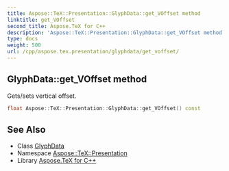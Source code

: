 ```yaml
---
title: Aspose::TeX::Presentation::GlyphData::get_VOffset method
linktitle: get_VOffset
second_title: Aspose.TeX for C++
description: 'Aspose::TeX::Presentation::GlyphData::get_VOffset method. Gets/sets vertical offset in C++.'
type: docs
weight: 500
url: /cpp/aspose.tex.presentation/glyphdata/get_voffset/
---
```

## GlyphData::get_VOffset method


Gets/sets vertical offset.

```cpp
float Aspose::TeX::Presentation::GlyphData::get_VOffset() const
```

## See Also

* Class [GlyphData](../)
* Namespace [Aspose::TeX::Presentation](../../)
* Library [Aspose.TeX for C++](../../../)
